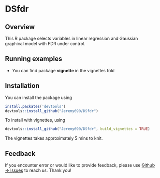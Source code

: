 # DSfdr
## Overview
This R package selects variables in linear regression and Gaussian graphical model with FDR under control.

## Running examples
- You can find package **vignette** in the vignettes fold


## Installation

You can install the package using 

```R
install.packates('devtools')
devtools::install_github("Jeremy690/DSfdr")
```

To install with vignettes, using 

```R
devtools::install_github("Jeremy690/DSfdr", build_vignettes = TRUE)
```

The vignettes takes approximately 5 mins to knit.


## Feedback

If you encounter error or would like to provide feedback, please use [Github -> Issues](https://github.com/LinBuyu/DSfdr/issues) to reach us. Thank you! 

